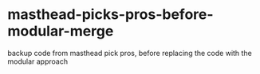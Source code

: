 # masthead-picks-pros-before-modular-merge
backup code from masthead pick pros, before replacing the code with the modular approach
